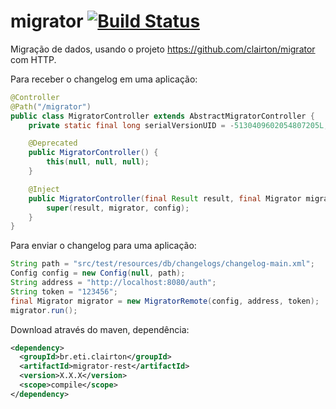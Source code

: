 # migrator [![Build Status](https://travis-ci.org/clairton/migrator-rest.svg?branch=master)](https://travis-ci.org/clairton/migrator-rest)

Migração de dados, usando o projeto https://github.com/clairton/migrator com HTTP.

Para receber o changelog em uma aplicação:

```java
@Controller
@Path("/migrator")
public class MigratorController extends AbstractMigratorController {
	private static final long serialVersionUID = -5130409602054807205L;

	@Deprecated
	public MigratorController() {
		this(null, null, null);
	}

	@Inject
	public MigratorController(final Result result, final Migrator migrator, final Config config) {
		super(result, migrator, config);
	}
}
```

Para enviar o changelog para uma aplicação:

```java
String path = "src/test/resources/db/changelogs/changelog-main.xml";
Config config = new Config(null, path);
String address = "http://localhost:8080/auth";
String token = "123456";
final Migrator migrator = new MigratorRemote(config, address, token);
migrator.run();
```

Download através do maven, dependência:

```xml
<dependency>
  <groupId>br.eti.clairton</groupId>
  <artifactId>migrator-rest</artifactId>
  <version>X.X.X</version>
  <scope>compile</scope>
</dependency>
```